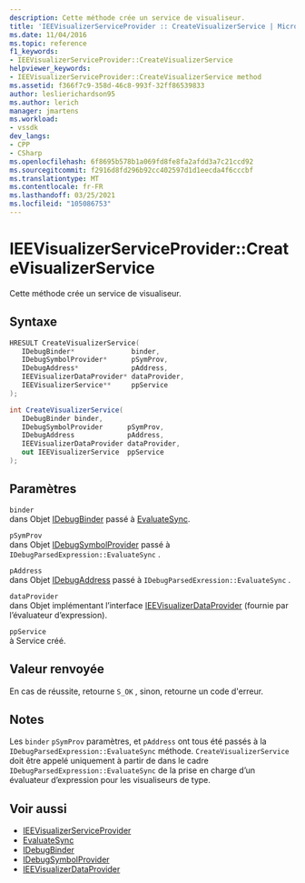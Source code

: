 ```yaml
---
description: Cette méthode crée un service de visualiseur.
title: 'IEEVisualizerServiceProvider :: CreateVisualizerService | Microsoft Docs'
ms.date: 11/04/2016
ms.topic: reference
f1_keywords:
- IEEVisualizerServiceProvider::CreateVisualizerService
helpviewer_keywords:
- IEEVisualizerServiceProvider::CreateVisualizerService method
ms.assetid: f366f7c9-358d-46c8-993f-32ff86539833
author: leslierichardson95
ms.author: lerich
manager: jmartens
ms.workload:
- vssdk
dev_langs:
- CPP
- CSharp
ms.openlocfilehash: 6f8695b578b1a069fd8fe8fa2afdd3a7c21ccd92
ms.sourcegitcommit: f2916d8fd296b92cc402597d1d1eecda4f6cccbf
ms.translationtype: MT
ms.contentlocale: fr-FR
ms.lasthandoff: 03/25/2021
ms.locfileid: "105086753"
---
```

# <a name="ieevisualizerserviceprovidercreatevisualizerservice"></a>IEEVisualizerServiceProvider::CreateVisualizerService
Cette méthode crée un service de visualiseur.

## <a name="syntax"></a>Syntaxe

```cpp
HRESULT CreateVisualizerService(
   IDebugBinder*              binder,
   IDebugSymbolProvider*      pSymProv,
   IDebugAddress*             pAddress,
   IEEVisualizerDataProvider* dataProvider,
   IEEVisualizerService**     ppService
);
```

```csharp
int CreateVisualizerService(
   IDebugBinder binder,
   IDebugSymbolProvider      pSymProv,
   IDebugAddress             pAddress,
   IEEVisualizerDataProvider dataProvider,
   out IEEVisualizerService  ppService
);
```

## <a name="parameters"></a>Paramètres
`binder`\
dans Objet [IDebugBinder](../../../extensibility/debugger/reference/idebugbinder.md) passé à [EvaluateSync](../../../extensibility/debugger/reference/idebugparsedexpression-evaluatesync.md).

`pSymProv`\
dans Objet [IDebugSymbolProvider](../../../extensibility/debugger/reference/idebugsymbolprovider.md) passé à `IDebugParsedExpression::EvaluateSync` .

`pAddress`\
dans Objet [IDebugAddress](../../../extensibility/debugger/reference/idebugaddress.md) passé à `IDebugParsedExression::EvaluateSync` .

`dataProvider`\
dans Objet implémentant l’interface [IEEVisualizerDataProvider](../../../extensibility/debugger/reference/ieevisualizerdataprovider.md) (fournie par l’évaluateur d’expression).

`ppService`\
à Service créé.

## <a name="return-value"></a>Valeur renvoyée
 En cas de réussite, retourne `S_OK` , sinon, retourne un code d'erreur.

## <a name="remarks"></a>Notes
 Les `binder` `pSymProv` paramètres, et `pAddress` ont tous été passés à la `IDebugParsedExpression::EvaluateSync` méthode. `CreateVisualizerService` doit être appelé uniquement à partir de dans le cadre `IDebugParsedExpression::EvaluateSync` de la prise en charge d’un évaluateur d’expression pour les visualiseurs de type.

## <a name="see-also"></a>Voir aussi
- [IEEVisualizerServiceProvider](../../../extensibility/debugger/reference/ieevisualizerserviceprovider.md)
- [EvaluateSync](../../../extensibility/debugger/reference/idebugparsedexpression-evaluatesync.md)
- [IDebugBinder](../../../extensibility/debugger/reference/idebugbinder.md)
- [IDebugSymbolProvider](../../../extensibility/debugger/reference/idebugsymbolprovider.md)
- [IEEVisualizerDataProvider](../../../extensibility/debugger/reference/ieevisualizerdataprovider.md)
